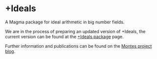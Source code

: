 +Ideals
=======

A Magma package for ideal arithmetic in big number fields.

We are in the process of preparing an updated version of +Ideals, the current version can be found at the [+Ideals package](http://www-ma4.upc.edu/~guardia/+Ideals.html) page.

Further information and publications can be found on the [Montes project blog](http://montesproject.blogspot.com/).
